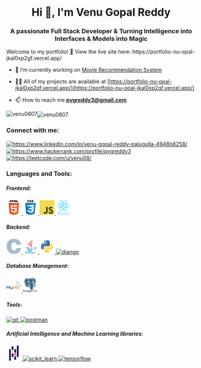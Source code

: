 <h1 align="center">Hi 👋, I'm Venu Gopal Reddy</h1>
<h3 align="center">A passionate Full Stack Developer & Turning Intelligence into Interfaces & Models into Magic</h3>
Welcome to my portfolio!  
🚀 View the live site here: https://portfolio-nu-opal-jkal0xp2gf.vercel.app/





<!-- <p align="left"> <img src="https://komarev.com/ghpvc/?username=venu0807&label=Profile%20views&color=0e75b6&style=flat" alt="venu0807" /> </p> -->

<!-- <p align="left"> <a href="https://github.com/ryo-ma/github-profile-trophy"><img src="https://github-profile-trophy.vercel.app/?username=venu0807" alt="venu0807" /></a> </p> -->

- 🔭 I’m currently working on [Movie Recommendation System](https://github.com/venu0807/Recommendation_System)

- 👨‍💻 All of my projects are available at [https://portfolio-nu-opal-jkal0xp2gf.vercel.app/](https://portfolio-nu-opal-jkal0xp2gf.vercel.app/)

- 📫 How to reach me **pvgreddy3@gmail.com**


<p><img align="left" src="https://github-readme-stats.vercel.app/api/top-langs?username=venu0807&show_icons=true&locale=en&layout=compact" alt="venu0807" /></p>

<!-- <p>&nbsp;<img align="center" src="https://github-readme-stats.vercel.app/api?username=venu0807&show_icons=true&locale=en" alt="venu0807" /></p> -->

<p><img align="center" src="https://github-readme-streak-stats.herokuapp.com/?user=venu0807&" alt="venu0807" /></p>

<h3 align="left">Connect with me:</h3>
<p align="left">
<a href="https://www.linkedin.com/in/venu-gopal-reddy-palugulla-4948b8258/" target="blank"><img align="center" src="https://raw.githubusercontent.com/rahuldkjain/github-profile-readme-generator/master/src/images/icons/Social/linked-in-alt.svg" alt="https://www.linkedin.com/in/venu-gopal-reddy-palugulla-4948b8258/" height="30" width="40" /></a>
<a href="https://www.hackerrank.com/profile/pvgreddy3" target="blank"><img align="center" src="https://raw.githubusercontent.com/rahuldkjain/github-profile-readme-generator/master/src/images/icons/Social/hackerrank.svg" alt="https://www.hackerrank.com/profile/pvgreddy3" height="30" width="40" /></a>
<a href="https://leetcode.com/u/venu08/" target="blank"><img align="center" src="https://raw.githubusercontent.com/rahuldkjain/github-profile-readme-generator/master/src/images/icons/Social/leet-code.svg" alt="https://leetcode.com/u/venu08/" height="30" width="40" /></a>
</p>

<h3 align="left">Languages and Tools:</h3>
<h5 align="left">Frontend:</h5>
<p align="left">
<a href="https://www.w3.org/html/" target="_blank" rel="noreferrer"> <img src="https://raw.githubusercontent.com/devicons/devicon/master/icons/html5/html5-original-wordmark.svg" alt="html5" width="40" height="40"/> </a>
<a href="https://www.w3schools.com/css/" target="_blank" rel="noreferrer"> <img src="https://raw.githubusercontent.com/devicons/devicon/master/icons/css3/css3-original-wordmark.svg" alt="css3" width="40" height="40"/> </a>
<a href="https://developer.mozilla.org/en-US/docs/Web/JavaScript" target="_blank" rel="noreferrer"> <img src="https://raw.githubusercontent.com/devicons/devicon/master/icons/javascript/javascript-original.svg" alt="javascript" width="40" height="40"/> </a> 
<a href="https://reactjs.org/" target="_blank" rel="noreferrer"> <img src="https://raw.githubusercontent.com/devicons/devicon/master/icons/react/react-original-wordmark.svg" alt="react" width="40" height="40"/> </a> 
  
<h5 align="left">Backend:</h5>
<p align="left">
<a href="https://www.cprogramming.com/" target="_blank" rel="noreferrer"> <img src="https://raw.githubusercontent.com/devicons/devicon/master/icons/c/c-original.svg" alt="c" width="40" height="40"/> </a>
<a href="https://www.java.com" target="_blank" rel="noreferrer"> <img src="https://raw.githubusercontent.com/devicons/devicon/master/icons/java/java-original.svg" alt="java" width="40" height="40"/> </a> 
<a href="https://www.python.org" target="_blank" rel="noreferrer"> <img src="https://raw.githubusercontent.com/devicons/devicon/master/icons/python/python-original.svg" alt="python" width="40" height="40"/> </a>  
<a href="https://www.djangoproject.com/" target="_blank" rel="noreferrer"> <img src="https://cdn.worldvectorlogo.com/logos/django.svg" alt="django" width="40" height="40"/> </a> 
  
<h5 align="left">Database Management:</h5>
<p align="left">
<a href="https://www.mysql.com/" target="_blank" rel="noreferrer"> <img src="https://raw.githubusercontent.com/devicons/devicon/master/icons/mysql/mysql-original-wordmark.svg" alt="mysql" width="40" height="40"/>
<a href="https://www.postgresql.org" target="_blank" rel="noreferrer"> <img src="https://raw.githubusercontent.com/devicons/devicon/master/icons/postgresql/postgresql-original-wordmark.svg" alt="postgresql" width="40" height="40"/> </a> 

<h5 align="left">Tools:</h5>
<p align="left">
<a href="https://git-scm.com/" target="_blank" rel="noreferrer"> <img src="https://www.vectorlogo.zone/logos/git-scm/git-scm-icon.svg" alt="git" width="40" height="40"/> </a> 
<a href="https://postman.com" target="_blank" rel="noreferrer"> <img src="https://www.vectorlogo.zone/logos/getpostman/getpostman-icon.svg" alt="postman" width="40" height="40"/> </a> 
 
<h5 align="left">Artificial Intelligence and Machine Learning libraries:</h5>
<p align="left">
 </a> <a href="https://pandas.pydata.org/" target="_blank" rel="noreferrer"> <img src="https://raw.githubusercontent.com/devicons/devicon/2ae2a900d2f041da66e950e4d48052658d850630/icons/pandas/pandas-original.svg" alt="pandas" width="40" height="40"/> </a>  
<a href="https://scikit-learn.org/" target="_blank" rel="noreferrer"> <img src="https://upload.wikimedia.org/wikipedia/commons/0/05/Scikit_learn_logo_small.svg" alt="scikit_learn" width="40" height="40"/> </a> 
<a href="https://www.tensorflow.org" target="_blank" rel="noreferrer"> <img src="https://www.vectorlogo.zone/logos/tensorflow/tensorflow-icon.svg" alt="tensorflow" width="40" height="40"/> </a> </p>

